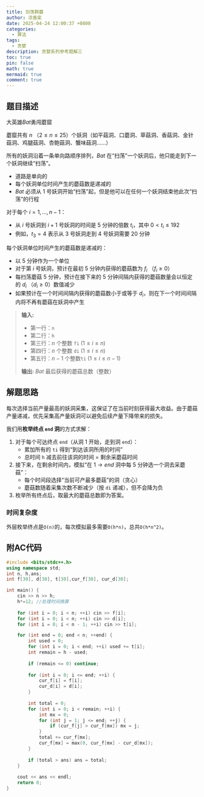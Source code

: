 ```yaml
---
title: 剑荡群蘑
author: 凉香栾
date: 2025-04-24 12:00:37 +0800
categories:
  - 算法
tags:
  - 贪婪
description: 贪婪系列参考题解三
toc: true
pin: false
math: true
mermaid: true
comment: true
---
```


## 题目描述

大英雄$Bat$勇闯蘑窟

蘑窟共有 $n$ （$2 \leq n \leq 25$）个妖洞（如平菇洞、口蘑洞、草菇洞、香菇洞、金针菇洞、鸡腿菇洞、杏鲍菇洞、蟹味菇洞……）

所有的妖洞沿着一条单向路顺序排列，$Bat$ 在“扫荡”一个妖洞后，他只能走到下一个妖洞继续“扫荡”。
- 道路是单向的
- 每个妖洞单位时间产生的蘑菇数是递减的
- $Bat$ 必须从 $1$ 号妖洞开始“扫荡”起，但是他可以在任何一个妖洞结束他此次“扫荡”的行程

对于每个 $i = 1, \dots, n - 1$：
- 从 $i$ 号妖洞到 $i+1$ 号妖洞的时间是 $5$ 分钟的倍数 $t_i$，其中 $0 < t_i \leq 192$
- 例如，$t_3 = 4$ 表示从 $3$ 号妖洞走到 $4$ 号妖洞需要 $20$ 分钟

每个妖洞单位时间产生的蘑菇数是递减的：

- 以 $5$ 分钟作为一个单位
- 对于第 $i$ 号妖洞，预计在最初 $5$ 分钟内获得的蘑菇数为 $f_i$ （$f_i \geq 0$）
- 每扫荡蘑菇 $5$ 分钟，预计在接下来的 $5$ 分钟间隔内获得的蘑菇数量会以恒定的 $d_i$ （$d_i \geq 0$）数值减少
- 如果预计在一个时间间隔内获得的蘑菇数小于或等于 $d_i$，则在下一个时间间隔内将不再有蘑菇在妖洞中产生

> **输入:**
> - 第一行：`n`
> - 第二行：`h` 
> - 第三行：$n$ 个整数 `fi` $(1 \leq i \leq n)$
> - 第四行：$n$ 个整数 `di` $(1 \leq i \leq n)$
> - 第五行：$n - 1$ 个整数`ti`  $(1 \leq i \leq n - 1)$
>
> **输出:**
> $Bat$ 最后获得的蘑菇总数（整数）


## 解题思路

每次选择当前产量最高的妖洞采集，这保证了在当前时刻获得最大收益。由于蘑菇产量递减，优先采集高产量妖洞可以避免后续产量下降带来的损失。

我们用**枚举终点 `end` 洞**的方式求解：

1. 对于每个可达终点 `end`（从洞 $1$ 开始，走到洞 `end`）：
    - 累加所有的 `ti` 得到“到达该洞所用的时间”
    - 总时间 `h` 减去前往该洞的时间 = 剩余采蘑菇时间
2. 接下来，在剩余时间内，模拟“在 $1 \to end$ 洞中每 $5$ 分钟选一个洞去采蘑菇”：
    - 每个时间段选择“当前可产最多蘑菇”的洞（贪心）
    - 蘑菇数随着采集次数不断减少（按 `di` 递减），但不会降为负
3. 枚举所有终点后，取最大的蘑菇总数即为答案。


### 时间复杂度

外层枚举终点是`O(n)`的，每次模拟最多需要`O(h*n)`，总共`O(h*n^2)`。

## 附AC代码

```cpp
#include <bits/stdc++.h>  
using namespace std;  
int n, h,ans;  
int f[30], d[30], t[30],cur_f[30], cur_d[30];  

int main() {  
    cin >> n >> h;  
    h*=12; //处理时间换算
  
    for (int i = 0; i < n; ++i) cin >> f[i]; 
    for (int i = 0; i < n; ++i) cin >> d[i]; 
    for (int i = 0; i < n - 1; ++i) cin >> t[i]; 

    for (int end = 0; end < n; ++end) {  
        int used = 0;  
        for (int i = 0; i < end; ++i) used += t[i];  
        int remain = h - used;  
  
        if (remain <= 0) continue;  
  
        for (int i = 0; i <= end; ++i) {  
            cur_f[i] = f[i];  
            cur_d[i] = d[i];  
        }  
  
        int total = 0;  
        for (int i = 0; i < remain; ++i) {  
            int mx = 0;  
            for (int j = 1; j <= end; ++j) {  
                if (cur_f[j] > cur_f[mx]) mx = j;  
            }  
            total += cur_f[mx];  
            cur_f[mx] = max(0, cur_f[mx] - cur_d[mx]);  
        }  
  
        if (total > ans) ans = total;  
    }  
  
	cout << ans << endl;
    return 0;  
}
```